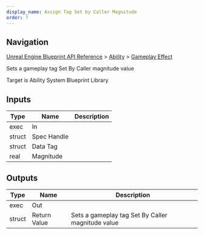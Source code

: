 ```yaml
---
display_name: Assign Tag Set by Caller Magnitude
order: 7
---
```

## Navigation

[Unreal Engine Blueprint API Reference](https://dev.epicgames.com/documentation/en-us/unreal-engine/BlueprintAPI) > [Ability](https://dev.epicgames.com/documentation/en-us/unreal-engine/BlueprintAPI/Ability) > [Gameplay Effect](https://dev.epicgames.com/documentation/en-us/unreal-engine/BlueprintAPI/Ability/GameplayEffect)

Sets a gameplay tag Set By Caller magnitude value

Target is Ability System Blueprint Library

## Inputs

| Type | Name | Description |
| --- | --- | --- |
| exec | In |  |
| struct | Spec Handle |  |
| struct | Data Tag |  |
| real | Magnitude |  |

## Outputs

| Type | Name | Description |
| --- | --- | --- |
| exec | Out |  |
| struct | Return Value | Sets a gameplay tag Set By Caller magnitude value |
